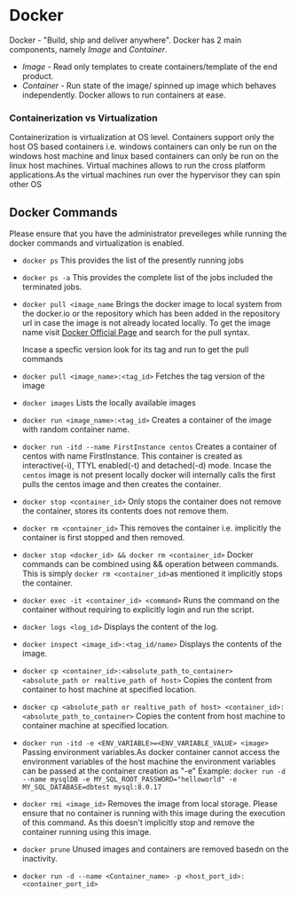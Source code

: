 # Docker
Docker - "Build, ship and deliver anywhere". 
Docker has 2 main components, namely _Image_ and _Container_.
+ _Image_ - Read only templates to create containers/template of the end product.
+ _Container_ - Run state of the image/ spinned up image which behaves independently.
Docker allows to run containers at ease. 

### Containerization vs Virtualization
Containerization is virtualization at OS level. Containers support only the host OS based containers i.e. 
windows containers can only be run on the windows host machine and linux based containers can only be run on the linux host machines.
Virtual machines allows to run the cross platform applications.As the virtual machines run over the hypervisor they can spin other OS 

## Docker Commands
Please ensure that you have the administrator preveileges while running the docker commands and virtualization is enabled.
* `docker ps`
This provides the list of the presently running jobs
* `docker ps -a`
This provides the complete list of the jobs included the terminated jobs.
* `docker pull <image_name` Brings the docker image to local system from the docker.io or the repository which has been added in the repository url in case the image is not already located locally.
To get the image name visit [Docker Official Page](https://hub.docker.com/) and search for the pull syntax.
    
    Incase a specfic version look for its tag and run to get the pull commands
* `docker pull <image_name>:<tag_id>` Fetches the tag version of the image
* `docker images` Lists the locally available images
* `docker run <image_name>:<tag_id>`  Creates a container of the image with random container name.
* `docker run -itd --name FirstInstance centos` Creates a container of centos with name FirstInstance. This container is created as interactive(-i), TTYL enabled(-t) and detached(-d) mode. Incase the `centos` image is not present locally docker will internally calls the first pulls the centos image and then creates the container.
* `docker stop <container_id>` Only stops the container does not remove the container, stores its contents does not remove them. 
* `docker rm <container_id>` This removes the container i.e. implicitly the container is first stopped and then removed. 
* `docker stop <docker_id> && docker rm <container_id>` Docker commands can be combined using && operation between commands. This is simply `docker rm <container_id>`as mentioned it implicitly stops the container.
* `docker exec -it <container_id> <command>` Runs the command on the container without requiring to explicitly login and run the script.
* `docker logs <log_id>` Displays the content of the log. 
* `docker inspect <image_id>:<tag_id/name>` Displays the contents of the image. 
* `docker cp <container_id>:<absolute_path_to_container> <absolute_path or realtive_path of host>` Copies the content from container to host machine at specified location.
* `docker cp <absolute_path or realtive_path of host> <container_id>:<absolute_path_to_container>` Copies the content from host machine to container machine at specified location.
* `docker run -itd -e <ENV_VARIABLE>=<ENV_VARIABLE_VALUE> <image>` Passing environment variables.As docker container cannot access the environment variables of the host machine the environment variables can be passed at the container creation as "-e"
Example: `docker run -d --name mysqlDB -e MY_SQL_ROOT_PASSWORD="helloworld" -e MY_SQL_DATABASE=dbtest mysql:8.0.17`
* `docker rmi <image_id>` Removes the image from local storage. Please ensure that no container is running with this image during the execution of this command. As this doesn't implicitly stop and remove the container running using this image.
* `docker prune` Unused images and containers are removed basedn on the inactivity.
* `docker run -d --name <Container_name> -p <host_port_id>:<container_port_id>`

